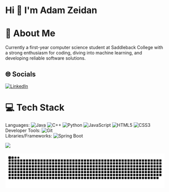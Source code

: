 # Hi 👋 I'm Adam Zeidan

# 💫 About Me
Currently a first-year computer science student at Saddleback College with a strong enthusiasm for coding, diving into machine learning, and developing reliable software solutions.


## 🌐 Socials
[![LinkedIn](https://img.shields.io/badge/LinkedIn-%230077B5.svg?logo=linkedin&logoColor=white)](https://linkedin.com/in/adam-zeidan) 

# 💻 Tech Stack
Languages: ![Java](https://img.shields.io/badge/java-%23ED8B00.svg?style=for-the-badge&logo=openjdk&logoColor=black) ![C++](https://img.shields.io/badge/c++-%2300599C.svg?style=for-the-badge&logo=c%2B%2B&logoColor=white) ![Python](https://img.shields.io/badge/python-3670A0?style=for-the-badge&logo=python&logoColor=ffdd54) ![JavaScript](https://img.shields.io/badge/javascript-%23323330.svg?style=for-the-badge&logo=javascript&logoColor=%23F7DF1E) ![HTML5](https://img.shields.io/badge/html5-%23E34F26.svg?style=for-the-badge&logo=html5&logoColor=white) ![CSS3](https://img.shields.io/badge/css3-%231572B6.svg?style=for-the-badge&logo=css3&logoColor=white) <br />
Developer Tools: ![Git](https://img.shields.io/badge/git-%23F05033.svg?style=for-the-badge&logo=git&logoColor=white)<br />
Libraries/Frameworks: ![Spring Boot](https://img.shields.io/badge/Spring_Boot-28A745?style=for-the-badge&logo=spring-boot&logoColor=white)

[![](https://visitcount.itsvg.in/api?id=azeidan11&icon=0&color=0)](https://visitcount.itsvg.in)


![snake gif](https://github.com/azeidan11/azeidan11/blob/output/github-snake-dark.svg)
